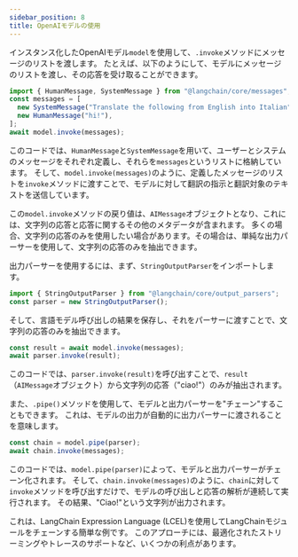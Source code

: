 ```yaml
---
sidebar_position: 8
title: OpenAIモデルの使用
---
```


インスタンス化したOpenAIモデル`model`を使用して、`.invoke`メソッドにメッセージのリストを渡します。
たとえば、以下のようにして、モデルにメッセージのリストを渡し、その応答を受け取ることができます。

```js
import { HumanMessage, SystemMessage } from "@langchain/core/messages";
const messages = [
  new SystemMessage("Translate the following from English into Italian"),
  new HumanMessage("hi!"),
];
await model.invoke(messages);
```

このコードでは、`HumanMessage`と`SystemMessage`を用いて、ユーザーとシステムのメッセージをそれぞれ定義し、それらを`messages`というリストに格納しています。
そして、`model.invoke(messages)`のように、定義したメッセージのリストを`invoke`メソッドに渡すことで、モデルに対して翻訳の指示と翻訳対象のテキストを送信しています。

この`model.invoke`メソッドの戻り値は、`AIMessage`オブジェクトとなり、これには、文字列の応答と応答に関するその他のメタデータが含まれます。
多くの場合、文字列の応答のみを使用したい場合があります。その場合は、単純な出力パーサーを使用して、文字列の応答のみを抽出できます。

出力パーサーを使用するには、まず、`StringOutputParser`をインポートします。

```js
import { StringOutputParser } from "@langchain/core/output_parsers";
const parser = new StringOutputParser();
```

そして、言語モデル呼び出しの結果を保存し、それをパーサーに渡すことで、文字列の応答のみを抽出できます。

```js
const result = await model.invoke(messages);
await parser.invoke(result); 
```

このコードでは、`parser.invoke(result)`を呼び出すことで、`result`（`AIMessage`オブジェクト）から文字列の応答（"ciao!"）のみが抽出されます。

また、`.pipe()`メソッドを使用して、モデルと出力パーサーを"チェーン"することもできます。
これは、モデルの出力が自動的に出力パーサーに渡されることを意味します。

```js
const chain = model.pipe(parser);
await chain.invoke(messages);
```

このコードでは、`model.pipe(parser)`によって、モデルと出力パーサーがチェーン化されます。
そして、`chain.invoke(messages)`のように、`chain`に対して`invoke`メソッドを呼び出すだけで、モデルの呼び出しと応答の解析が連続して実行されます。
その結果、"Ciao!"という文字列が出力されます。

これは、LangChain Expression Language (LCEL)を使用してLangChainモジュールをチェーンする簡単な例です。
このアプローチには、最適化されたストリーミングやトレースのサポートなど、いくつかの利点があります。
